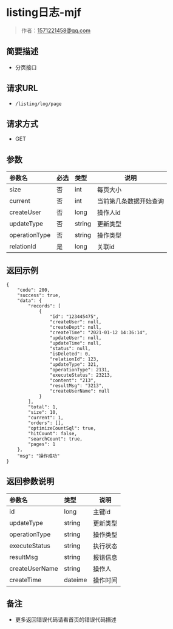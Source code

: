 # listing日志-mjf

> 作者：1571221458@qq.com

## 简要描述

- 分页接口

## 请求URL
- `/listing/log/page `
  
## 请求方式
- GET 

## 参数

|参数名|必选|类型|说明|
|:----    |:---|:----- |-----   |
|size |否  |int |每页大小   |
|current |否  |int | 当前第几条数据开始查询    |
|createUser|否|long|操作人id|
|updateType|否|string|更新类型|
|operationType|否|string|操作类型|
|relationId|是|long|关联id|

## 返回示例 

``` 
{
    "code": 200,
    "success": true,
    "data": {
        "records": [
            {
                "id": "123445475",
                "createUser": null,
                "createDept": null,
                "createTime": "2021-01-12 14:36:14",
                "updateUser": null,
                "updateTime": null,
                "status": null,
                "isDeleted": 0,
                "relationId": 123,
                "updateType": 321,
                "operationType": 2131,
                "executeStatus": 23213,
                "content": "213",
                "resultMsg": "3213",
                "createUserName": null
            }
        ],
        "total": 1,
        "size": 10,
        "current": 1,
        "orders": [],
        "optimizeCountSql": true,
        "hitCount": false,
        "searchCount": true,
        "pages": 1
    },
    "msg": "操作成功"
}
```

## 返回参数说明 

|参数名|类型|说明|
|:-----  |:-----|-----                           |
|id |long   |主键id  |
|updateType |string   |更新类型  |
|operationType |string   |操作类型  |
|executeStatus |string   |执行状态  |
|resultMsg |string   |报错信息  |
|createUserName |string   |操作人  |
|createTime |dateime   |操作时间  |

## 备注 

- 更多返回错误代码请看首页的错误代码描述